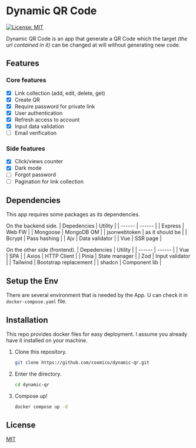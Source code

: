 # Dynamic QR Code
[![License: MIT](https://img.shields.io/badge/License-MIT-yellow.svg)](https://opensource.org/licenses/MIT)

Dynamic QR Code is an app that generate a QR Code which the target _(the url contained in it)_ can be changed at will without generating new code.

## Features

### Core features
- [x] Link collection (add, edit, delete, get)
- [x] Create QR
- [x] Require password for private link
- [x] User authentication
- [x] Refresh access to account
- [x] Input data validation
- [ ] Email verification

### Side features
- [x] Click/views counter
- [x] Dark mode
- [ ] Forgot password
- [ ] Pagination for link collection

## Dependencies
This app requires some packages as its dependencies.

On the backend side.
| Depedencies | Utility |
| ------ | ------ |
| Express | Web FW |
| Mongoose | MongoDB OM |
| jsonwebtoken | as it should be |
| Bcrypt | Pass hashing |
| Ajv | Data validator |
| Vue | SSR page |

On the other side (frontend).
| Depedencies | Utility |
| ------ | ------ |
| Vue | SPA |
| Axios | HTTP Client |
| Pinia | State manager |
| Zod | Input validator |
| Tailwind | Bootstrap replacement |
| shadcn | Component lib |

## Setup the Env
There are several environment that is needed by the App. U can check it in `docker-compose.yaml` file.

## Installation
This repo provides docker files for easy deployment. I assume you already have it installed on your machine.
1. Clone this repository.
    ```bash
    git clone https://github.com/coomico/dynamic-qr.git
    ```
2. Enter the directory.
    ```bash
    cd dynamic-qr
    ```
3. Compose up!
    ```bash
    docker compose up -d
    ```

## License
[MIT](https://opensource.org/licenses/MIT)